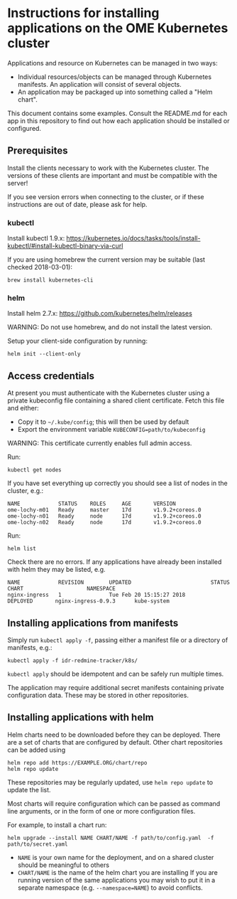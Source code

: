 # Instructions for installing applications on the OME Kubernetes cluster

Applications and resource on Kubernetes can be managed in two ways:
- Individual resources/objects can be managed through Kubernetes manifests. An application will consist of several objects.
- An application may be packaged up into something called a "Helm chart".

This document contains some examples.
Consult the README.md for each app in this repository to find out how each application should be installed or configured.


## Prerequisites

Install the clients necessary to work with the Kubernetes cluster.
The versions of these clients are important and must be compatible with the server!

If you see version errors when connecting to the cluster, or if these instructions are out of date, please ask for help.

### kubectl
Install kubectl 1.9.x: https://kubernetes.io/docs/tasks/tools/install-kubectl/#install-kubectl-binary-via-curl

If you are using homebrew the current version may be suitable (last checked 2018-03-01):

    brew install kubernetes-cli

### helm
Install helm 2.7.x: https://github.com/kubernetes/helm/releases

WARNING: Do not use homebrew, and do not install the latest version.

Setup your client-side configuration by running:

    helm init --client-only


## Access credentials

At present you must authenticate with the Kubernetes cluster using a private kubeconfig file containing a shared client certificate.
Fetch this file and either:
- Copy it to `~/.kube/config`; this will then be used by default
- Export the environment variable `KUBECONFIG=path/to/kubeconfig`

WARNING: This certificate currently enables full admin access.

Run:

    kubectl get nodes

If you have set everything up correctly you should see a list of nodes in the cluster, e.g.:

    NAME            STATUS    ROLES     AGE       VERSION
    ome-lochy-m01   Ready     master    17d       v1.9.2+coreos.0
    ome-lochy-n01   Ready     node      17d       v1.9.2+coreos.0
    ome-lochy-n02   Ready     node      17d       v1.9.2+coreos.0

Run:

    helm list

Check there are no errors.
If any applications have already been installed with helm they may be listed, e.g.

    NAME            REVISION        UPDATED                         STATUS         CHART                    NAMESPACE
    nginx-ingress   1               Tue Feb 20 15:15:27 2018        DEPLOYED       nginx-ingress-0.9.3      kube-system


## Installing applications from manifests

Simply run `kubectl apply -f`, passing either a manifest file or a directory of manifests, e.g.:

    kubectl apply -f idr-redmine-tracker/k8s/

`kubectl apply` should be idempotent and can be safely run multiple times.

The application may require additional secret manifests containing private configuration data.
These may be stored in other repositories.


## Installing applications with helm

Helm charts need to be downloaded before they can be deployed.
There are a set of charts that are configured by default.
Other chart repositories can be added using

    helm repo add https://EXAMPLE.ORG/chart/repo
    helm repo update

These repositories may be regularly updated, use `helm repo update` to update the list.

Most charts will require configuration which can be passed as command line arguments, or in the form of one or more configuration files.

For example, to install a chart run:

    helm upgrade --install NAME CHART/NAME -f path/to/config.yaml  -f path/to/secret.yaml

- `NAME` is your own name for the deployment, and on a shared cluster should be meaningful to others
- `CHART/NAME` is the name of the helm chart you are installing
If you are running version of the same applications you may wish to put it in a separate namespace (e.g. `--namespace=NAME`) to avoid conflicts.
